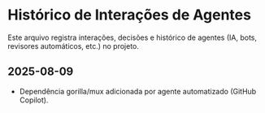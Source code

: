 # Histórico de Interações de Agentes

Este arquivo registra interações, decisões e histórico de agentes (IA, bots, revisores automáticos, etc.) no projeto.

## 2025-08-09
- Dependência gorilla/mux adicionada por agente automatizado (GitHub Copilot).
